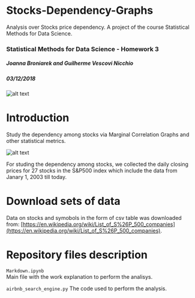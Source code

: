 # Stocks-Dependency-Graphs
Analysis over Stocks price dependency. A project of the course Statistical Methods for Data Science.

### Statistical Methods for Data Science - Homework 3
##### Joanna Broniarek and Guilherme Vescovi Nicchio
##### 03/12/2018

![alt text](https://i.postimg.cc/DfCZS88M/MW-GB819-stocks-20180116134819-ZH.jpg "Logo Title Text 1")

Introduction
======
Study the dependency among stocks via Marginal Correlation Graphs and other statistical metrics.

![alt text](https://i.postimg.cc/0QYSgxnq/graphs.png)

For studing the dependency among stocks, we collected the daily closing prices for 27 stocks in the S&P500 index which include the data from Janary 1, 2003 till today.

Download sets of data
======
Data on stocks and symobols in the form of csv table was downloaded from: [https://en.wikipedia.org/wiki/List_of_S%26P_500_companies](https://en.wikipedia.org/wiki/List_of_S%26P_500_companies).

Repository files description
======
`Markdown.ipynb`	
Main file with the work explanation to perform the analisys.

`airbnb_search_engine.py`
The code used to perform the analysis.

